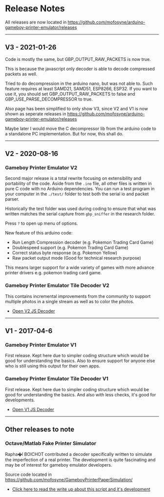 # Release Notes

All releases are now located in https://github.com/mofosyne/arduino-gameboy-printer-emulator/releases


-------------------------------------------------------------------------------

## V3 - 2021-01-26

Code is mostly the same, but GBP_OUTPUT_RAW_PACKETS is now true. 

This is because the javascript only decoder is able to decode compressed packets as well.

Tried to do decompression in the arduino nano, but was not able to. Such feature requires at least SAMD21, SAMD51, ESP8266, ESP32. If you want to use it, you should set GBP_OUTPUT_RAW_PACKETS to false and GBP_USE_PARSE_DECOMPRESSOR to true.

Also page has been simplified to only show V3, since V2 and V1 is now shown as seperate releases in https://github.com/mofosyne/arduino-gameboy-printer-emulator/releases

Maybe later I would move the C decompressor lib from the arduino code to a standalone PC implementation. But for now, this shall do.

-------------------------------------------------------------------------------

## V2 - 2020-08-16

### Gameboy Printer Emulator V2 

Second major release is a total rewrite focusing on extensibility and portability
of the code. Aside from the `.ino` file, all other files is written in pure C
code with no Arduino dependencies. You can run a test program in your computer
in the `./test/` folder to test both the serial io and packet parser.

Historically the test folder was used during coding to ensure that what was
written matches the serial capture from `gbp_sniffer` in the research folder.

Press `?` to open up menu of options.

New feature of this arduino code:

* Run Length Compression decoder (e.g. Pokemon Trading Card Game)
* Doublespeed support (e.g. Pokemon Trading Card Game)
* Correct status byte response (e.g. Pokemon Yellow)
* Raw packet output mode (Good for technical research purpose)

This means larger support for a wide variety of games with more advance printer
drivers e.g. pokemon trading card game.

### Gameboy Printer Emulator Tile Decoder V2 

This contains incremental improvements from the community to support multiple
photos in a single stream as well as to color the photos.

* [Open V2 JS Decoder](https://mofosyne.github.io/arduino-gameboy-printer-emulator/gbp_decoder/jsdecoderV2/gameboy_printer_js_decoder.html)


-------------------------------------------------------------------------------

## V1 - 2017-04-6

### Gameboy Printer Emulator V1

First release. Kept here due to simpler coding structure which would be good for
understanding the basics. Also to ensure support for anyone else who is still
using this output for their own apps.

### Gameboy Printer Emulator Tile Decoder V1

First release. Kept here due to simpler coding structure which would be good for
understanding the basics. And also with less checks, it's good for developments.

* [Open V1 JS Decoder](https://mofosyne.github.io/arduino-gameboy-printer-emulator/gbp_decoder/jsdecoderV1/gameboy_printer_js_decoder.html)


-------------------------------------------------------------------------------

## Other releases to note

### Octave/Matlab Fake Printer Simulator

Rapha�l BOICHOT contributed a decoder specifically written to simulate the
imperfection of a real printer. The development is quite fascinating and may be
of interest for gameboy emulator developers.

Source code located in https://github.com/mofosyne/GameboyPrinterPaperSimulation/

* [Click here to read the write up about this script and it's development](https://mofosyne.github.io/GameboyPrinterPaperSimulation/)

